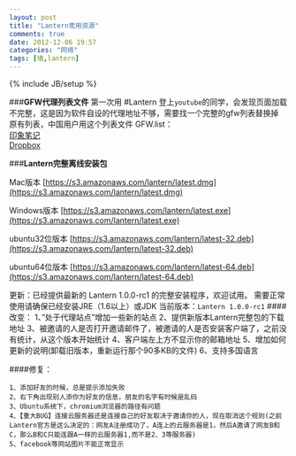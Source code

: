 ```yaml
---
layout: post
title: "Lantern常用资源"
comments: true
date: 2012-12-06 19:57
categories: "网络"
tags: [墙,lantern]
---
```

{% include JB/setup %}
 
###**GFW代理列表文件**
第一次用 #Lantern 登上`youtube`的同学，会发现页面加载不完整，这是因为软件自设的代理地址不够，需要找一个完整的gfw列表替换掉
原有列表，中国用户用这个列表文件 GFW.list：  
[印象笔记](https://www.evernote.com/shard/s67/sh/8a28e65c-c32a-44e2-bf01-eeec714e983d/afc48748a8295ee97729675580a74069)  
[Dropbox](https://dl.dropboxusercontent.com/u/3898221/lantern/GFWlist%20for%20Lantern.txt)

     
###**Lantern完整离线安装包**  

Mac版本        [https://s3.amazonaws.com/lantern/latest.dmg](https://s3.amazonaws.com/lantern/latest.dmg)  

Windows版本    [https://s3.amazonaws.com/lantern/latest.exe](https://s3.amazonaws.com/lantern/latest.exe)  

ubuntu32位版本 [https://s3.amazonaws.com/lantern/latest-32.deb](https://s3.amazonaws.com/lantern/latest-32.deb)  

ubuntu64位版本 [https://s3.amazonaws.com/lantern/latest-64.deb](https://s3.amazonaws.com/lantern/latest-64.deb)  


更新：已经提供最新的  Lantern 1.0.0-rc1 的完整安装程序，欢迎试用。
需要正常使用请确保已经安装JRE（1.6以上）或JDK
当前版本：`Lantern 1.0.0-rc1`
####改变：
    1、”处于代理站点”增加一些新的站点
    2、提供新版本Lantern完整包的下载地址
    3、被邀请的人是否打开邀请邮件了，被邀请的人是否安装客户端了，之前没有统计，从这个版本开始统计
    4、客户端左上方不显示你的邮箱地址
    5、增加如何更新的说明(卸载旧版本，重新运行那个90多KB的文件)
    6、支持多国语言

####修复：
    
    1、添加好友的时候，总是提示添加失败
    2、右下角出现别人添你为好友的信息，朋友的名字有时候是乱码
    3、Ubuntu系统下，chromium浏览器的路径有问题
    4、【重大BUG】连接云服务器还是连接自己的好友取决于邀请你的人，现在取消这个规则(之前Lantern官方是这么决定的：网友A注册成功了，A连上的云服务器是1，然后A邀请了网友B和C，那么B和C只能连跟A一样的云服务器1,而不是2、3等服务器)
    5、facebook等网站图片不能正常显示


